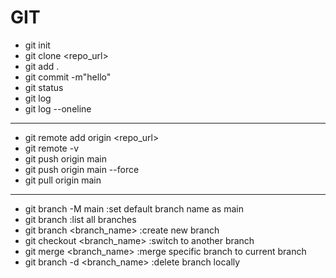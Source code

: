 # GIT
* git init 
* git clone <repo_url>
* git add .
* git commit -m"hello"
* git status
* git log
* git log --oneline

---
* git remote add origin <repo_url> 
* git remote -v
* git push origin main
* git push origin main --force
* git pull origin main
---
* git branch -M main :set default branch name as main
* git branch :list all branches
* git branch <branch_name> :create new branch
* git checkout <branch_name> :switch to another branch
* git merge <branch_name> :merge specific branch to current branch
* git branch -d <branch_name> :delete branch locally

